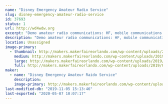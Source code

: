 ```yaml
---
name: "Disney Emergency Amateur Radio Service"
slug: disney-emergency-amateur-radio-service
id: 37693
status: 1
url: http://wd4wdw.org
excerpt: "Demo amateur radio communications: HF, mobile communications with our van, and satellite communications."
description: "Demo amateur radio communications: HF, mobile communications with our van, and satellite communications."
location: Unassigned
image-primary:
  - thumbnail: http://makers.makerfaireorlando.com/wp-content/uploads/2019/09/dearsphoto2-150x150.jpg
    medium: http://makers.makerfaireorlando.com/wp-content/uploads/2019/09/dearsphoto2-300x200.jpg
    large: http://makers.makerfaireorlando.com/wp-content/uploads/2019/09/dearsphoto2-1024x683.jpg
    full: http://makers.makerfaireorlando.com/wp-content/uploads/2019/09/dearsphoto2.jpg
maker:
  - name: "Disney Emergency Amateur Raido Service"
    description:
    image-primary: http://makers.makerfaireorlando.com/wp-content/uploads/2019/09/dearsphoto1.jpg
last-modified-db: "2019-11-05 15:13:46"
last-exported: "2020-05-07 10:07:17"
---
```


